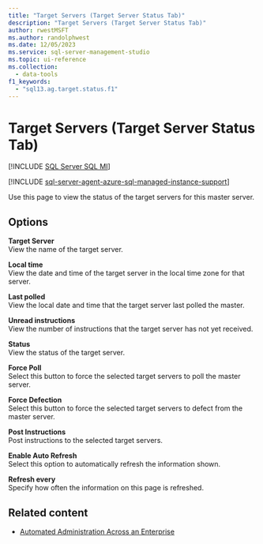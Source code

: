 ```yaml
---
title: "Target Servers (Target Server Status Tab)"
description: "Target Servers (Target Server Status Tab)"
author: rwestMSFT
ms.author: randolphwest
ms.date: 12/05/2023
ms.service: sql-server-management-studio
ms.topic: ui-reference
ms.collection:
  - data-tools
f1_keywords:
  - "sql13.ag.target.status.f1"
---
```


# Target Servers (Target Server Status Tab)

[!INCLUDE [SQL Server SQL MI](../includes/applies-to-version/sql-asdbmi.md)]

[!INCLUDE [sql-server-agent-azure-sql-managed-instance-support](../includes/sql-server-agent-azure-sql-managed-instance-support.md)]

Use this page to view the status of the target servers for this master server.

## Options

**Target Server**  
View the name of the target server.

**Local time**  
View the date and time of the target server in the local time zone for that server.

**Last polled**  
View the local date and time that the target server last polled the master.

**Unread instructions**  
View the number of instructions that the target server has not yet received.

**Status**  
View the status of the target server.

**Force Poll**  
Select this button to force the selected target servers to poll the master server.

**Force Defection**  
Select this button to force the selected target servers to defect from the master server.

**Post Instructions**  
Post instructions to the selected target servers.

**Enable Auto Refresh**  
Select this option to automatically refresh the information shown.

**Refresh every**  
Specify how often the information on this page is refreshed.

## Related content

- [Automated Administration Across an Enterprise](automated-administration-across-an-enterprise.md)

